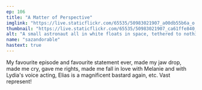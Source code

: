 ```yaml
---
ep: 106
title: "A Matter of Perspective"
imglink: "https://live.staticflickr.com/65535/50983021907_a00db55b6a_o.jpg"
thumbnail: "https://live.staticflickr.com/65535/50983021907_ca61ffe840_q.jpg"
alt: "A small astronaut all in white floats in space, tethered to nothing, on a backdrop of black with sparkling white and silver stars. More than half of the image is pure black, as something too gigantic to detail obscures the stars."
name: "sazandorable"
hastext: true
---
```

My favourite episode and favourite statement ever, made my jaw drop, made me cry, gave me rights, made me fall in love with Melanie and with Lydia's voice acting, Elias is a magnificent bastard again, etc. Vast represent!